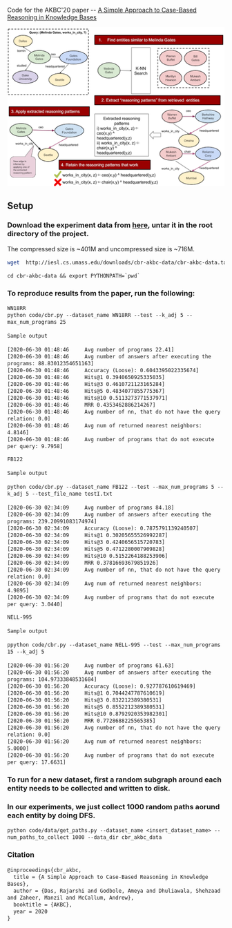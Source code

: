 Code for the AKBC'20 paper -- [A Simple Approach to Case-Based Reasoning in Knowledge Bases](https://openreview.net/forum?id=AEY9tRqlU7)

![CBR](image/teaser.png)

## Setup
### Download the experiment data from [here](http://iesl.cs.umass.edu/downloads/cbr-akbc-data), untar it in the root directory of the project.
The compressed size is ~401M and uncompressed size is ~716M. 
```bash
wget  http://iesl.cs.umass.edu/downloads/cbr-akbc-data/cbr-akbc-data.tar.gz && tar xvf cbr-akbc-data.tar.gz
```
```
cd cbr-akbc-data && export PYTHONPATH=`pwd`
```

### To reproduce results from the paper, run the following:

```
WN18RR
python code/cbr.py --dataset_name WN18RR --test --k_adj 5 --max_num_programs 25

Sample output

[2020-06-30 01:48:46     Avg number of programs 22.41]
[2020-06-30 01:48:46     Avg number of answers after executing the programs: 88.83012354651163]
[2020-06-30 01:48:46     Accuracy (Loose): 0.6043395022335674]
[2020-06-30 01:48:46     Hits@1 0.3940650925335035]
[2020-06-30 01:48:46     Hits@3 0.4610721123165284]
[2020-06-30 01:48:46     Hits@5 0.4834077855775367]
[2020-06-30 01:48:46     Hits@10 0.5113273771537971]
[2020-06-30 01:48:46     MRR 0.4353462886214267]
[2020-06-30 01:48:46     Avg number of nn, that do not have the query relation: 0.0]
[2020-06-30 01:48:46     Avg num of returned nearest neighbors: 4.8146]
[2020-06-30 01:48:46     Avg number of programs that do not execute per query: 9.7958]
``` 

```
FB122

Sample output

python code/cbr.py --dataset_name FB122 --test --max_num_programs 5 --k_adj 5 --test_file_name testI.txt

[2020-06-30 02:34:09     Avg number of programs 84.18]
[2020-06-30 02:34:09     Avg number of answers after executing the programs: 239.20991083174974]
[2020-06-30 02:34:09     Accuracy (Loose): 0.7875791139240507]
[2020-06-30 02:34:09     Hits@1 0.30205655526992287]
[2020-06-30 02:34:09     Hits@3 0.4240656515720783]
[2020-06-30 02:34:09     Hits@5 0.4712280007909828]
[2020-06-30 02:34:09     Hits@10 0.5152264188253906]
[2020-06-30 02:34:09     MRR 0.37816693679851926]
[2020-06-30 02:34:09     Avg number of nn, that do not have the query relation: 0.0]
[2020-06-30 02:34:09     Avg num of returned nearest neighbors: 4.9895]
[2020-06-30 02:34:09     Avg number of programs that do not execute per query: 3.0440]

```

```
NELL-995

Sample output

ppython code/cbr.py --dataset_name NELL-995 --test --max_num_programs 15 --k_adj 5

[2020-06-30 01:56:20     Avg number of programs 61.63]
[2020-06-30 01:56:20     Avg number of answers after executing the programs: 104.97333848531684]
[2020-06-30 01:56:20     Accuracy (Loose): 0.927787610619469]
[2020-06-30 01:56:20     Hits@1 0.7044247787610619]
[2020-06-30 01:56:20     Hits@3 0.832212389380531]
[2020-06-30 01:56:20     Hits@5 0.8552212389380531]
[2020-06-30 01:56:20     Hits@10 0.8792920353982301]
[2020-06-30 01:56:20     MRR 0.7728688225565385]
[2020-06-30 01:56:20     Avg number of nn, that do not have the query relation: 0.0]
[2020-06-30 01:56:20     Avg num of returned nearest neighbors: 5.0000]
[2020-06-30 01:56:20     Avg number of programs that do not execute per query: 17.6631]

```

### To run for a new dataset, first a random subgraph around each entity needs to be collected and written to disk.
### In our experiments, we just collect 1000 random paths aorund each entity by doing DFS.
```
python code/data/get_paths.py --dataset_name <insert_dataset_name> --num_paths_to_collect 1000 --data_dir cbr_akbc_data
```

### Citation
````
@inproceedings{cbr_akbc,
  title = {A Simple Approach to Case-Based Reasoning in Knowledge Bases},
  author = {Das, Rajarshi and Godbole, Ameya and Dhuliawala, Shehzaad and Zaheer, Manzil and McCallum, Andrew},
  booktitle = {AKBC},
  year = 2020
}
````
 

